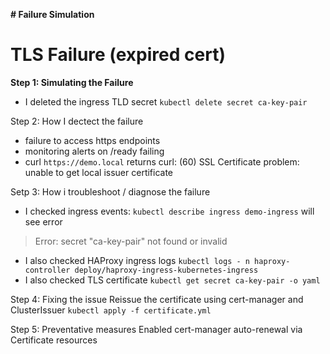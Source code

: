 **# Failure Simulation**

# TLS Failure (expired cert)

**Step 1: Simulating the Failure**
- I deleted the ingress TLD secret
`kubectl delete secret ca-key-pair`

Step 2: How I dectect the failure
- failure to access https endpoints
- monitoring alerts on /ready failing
- curl `https://demo.local` returns
curl: (60) SSL Certificate problem: unable to get local issuer certificate

Setp 3: How i troubleshoot / diagnose the failure
- I checked ingress events:
`kubectl describe ingress demo-ingress` will see error
> Error: secret "ca-key-pair" not found or invalid
- I also checked HAProxy ingress logs
`kubectl logs - n haproxy-controller deploy/haproxy-ingress-kubernetes-ingress`
- I also checked TLS certificate
`kubectl get secret ca-key-pair -o yaml`

Step 4:  Fixing the issue
Reissue the certificate using cert-manager and ClusterIssuer
`kubectl apply -f certificate.yml`

Step 5: Preventative measures
Enabled cert-manager auto-renewal via Certificate resources
